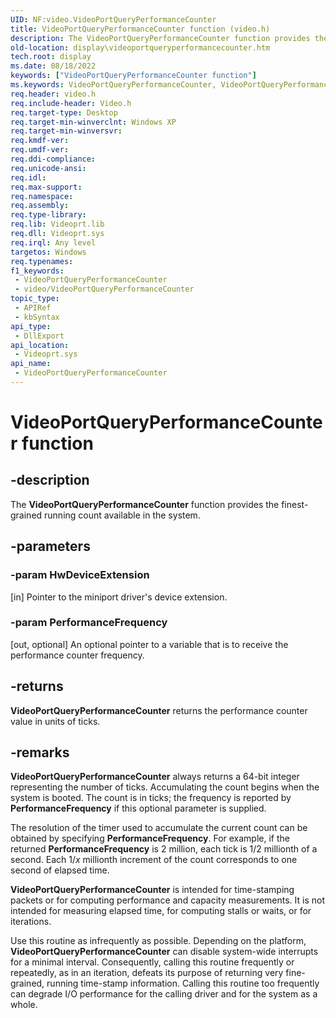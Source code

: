 ```yaml
---
UID: NF:video.VideoPortQueryPerformanceCounter
title: VideoPortQueryPerformanceCounter function (video.h)
description: The VideoPortQueryPerformanceCounter function provides the finest-grained running count available in the system.
old-location: display\videoportqueryperformancecounter.htm
tech.root: display
ms.date: 08/18/2022
keywords: ["VideoPortQueryPerformanceCounter function"]
ms.keywords: VideoPortQueryPerformanceCounter, VideoPortQueryPerformanceCounter function [Display Devices], VideoPort_Functions_cd442a17-45fb-493b-b725-8bfbd12ed398.xml, display.videoportqueryperformancecounter, video/VideoPortQueryPerformanceCounter
req.header: video.h
req.include-header: Video.h
req.target-type: Desktop
req.target-min-winverclnt: Windows XP
req.target-min-winversvr: 
req.kmdf-ver: 
req.umdf-ver: 
req.ddi-compliance: 
req.unicode-ansi: 
req.idl: 
req.max-support: 
req.namespace: 
req.assembly: 
req.type-library: 
req.lib: Videoprt.lib
req.dll: Videoprt.sys
req.irql: Any level
targetos: Windows
req.typenames: 
f1_keywords:
 - VideoPortQueryPerformanceCounter
 - video/VideoPortQueryPerformanceCounter
topic_type:
 - APIRef
 - kbSyntax
api_type:
 - DllExport
api_location:
 - Videoprt.sys
api_name:
 - VideoPortQueryPerformanceCounter
---
```


# VideoPortQueryPerformanceCounter function

## -description

The **VideoPortQueryPerformanceCounter** function provides the finest-grained running count available in the system.

## -parameters

### -param HwDeviceExtension

[in] Pointer to the miniport driver's device extension.

### -param PerformanceFrequency

[out, optional] An optional pointer to a variable that is to receive the performance counter frequency.

## -returns

**VideoPortQueryPerformanceCounter** returns the performance counter value in units of ticks.

## -remarks

**VideoPortQueryPerformanceCounter** always returns a 64-bit integer representing the number of ticks. Accumulating the count begins when the system is booted. The count is in ticks; the frequency is reported by **PerformanceFrequency** if this optional parameter is supplied.

The resolution of the timer used to accumulate the current count can be obtained by specifying **PerformanceFrequency**. For example, if the returned **PerformanceFrequency** is 2 million, each tick is 1/2 millionth of a second. Each 1/*x* millionth increment of the count corresponds to one second of elapsed time.

**VideoPortQueryPerformanceCounter** is intended for time-stamping packets or for computing performance and capacity measurements. It is not intended for measuring elapsed time, for computing stalls or waits, or for iterations.

Use this routine as infrequently as possible. Depending on the platform, **VideoPortQueryPerformanceCounter** can disable system-wide interrupts for a minimal interval. Consequently, calling this routine frequently or repeatedly, as in an iteration, defeats its purpose of returning very fine-grained, running time-stamp information. Calling this routine too frequently can degrade I/O performance for the calling driver and for the system as a whole.
